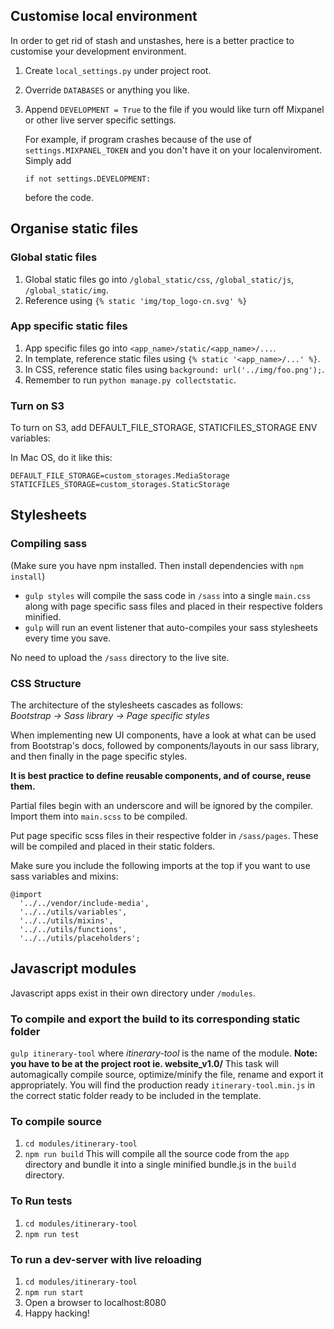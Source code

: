 ## Customise local environment
In order to get rid of stash and unstashes, here is a better practice to customise your development environment.

1. Create `local_settings.py` under project root.
2. Override `DATABASES` or anything you like.
3. Append `DEVELOPMENT = True` to the file if you would like turn off Mixpanel or other live server specific settings.

	For example, if program crashes because of the use of `settings.MIXPANEL_TOKEN` and you don't have it on your localenviroment. Simply add

	`if not settings.DEVELOPMENT:`

	before the code.

## Organise static files

### Global static files
1. Global static files go into `/global_static/css`, `/global_static/js`, `/global_static/img`.
2. Reference using `{% static 'img/top_logo-cn.svg' %}`

### App specific static files
1. App specific files go into `<app_name>/static/<app_name>/...`.
2. In template, reference static files using `{% static '<app_name>/...' %}`.
3. In CSS, reference static files using `background: url('../img/foo.png');`.
4. Remember to run `python manage.py collectstatic`.

### Turn on S3
To turn on S3, add DEFAULT_FILE_STORAGE, STATICFILES_STORAGE ENV variables:

In Mac OS, do it like this:

`DEFAULT_FILE_STORAGE=custom_storages.MediaStorage`
`STATICFILES_STORAGE=custom_storages.StaticStorage`

## Stylesheets
### Compiling sass
(Make sure you have npm installed. Then install dependencies with `npm install`)  

- `gulp styles` will compile the sass code in `/sass` into a single `main.css` along with page specific sass files and placed in their respective folders minified.  
- `gulp` will run an event listener that auto-compiles your sass stylesheets every time you save.  

No need to upload the `/sass` directory to the live site.

### CSS Structure
The architecture of the stylesheets cascades as follows:  
*Bootstrap -> Sass library -> Page specific styles*  

When implementing new UI components, have a look at what can be used from Bootstrap's docs, followed by components/layouts in our sass library, and then finally in the page specific styles.  

**It is best practice to define reusable components, and of course, reuse them.**  

Partial files begin with an underscore and will be ignored by the compiler. Import them into `main.scss` to be compiled.

Put page specific scss files in their respective folder in `/sass/pages`. These will be compiled and placed in their static folders.  

Make sure you include the following imports at the top if you want to use sass variables and mixins:  
````
@import
  '../../vendor/include-media',
  '../../utils/variables',
  '../../utils/mixins',
  '../../utils/functions',
  '../../utils/placeholders';
````

## Javascript modules
Javascript apps exist in their own directory under `/modules`.

### To compile and export the build to its corresponding static folder 
`gulp itinerary-tool` where *itinerary-tool* is the name of the module.
**Note: you have to be at the project root ie. website_v1.0/**
This task will automagically compile source, optimize/minify the file, rename and export it appropriately. 
You will find the production ready `itinerary-tool.min.js` in the correct
static folder ready to be included in the template.

### To compile source
1. `cd modules/itinerary-tool`
2. `npm run build`
This will compile all the source code from the `app` directory and bundle it 
into a single minified bundle.js in the `build` directory.

### To Run tests
1. `cd modules/itinerary-tool`
2. `npm run test`

### To run a dev-server with live reloading
1. `cd modules/itinerary-tool`
2. `npm run start`
3. Open a browser to localhost:8080
4. Happy hacking!
